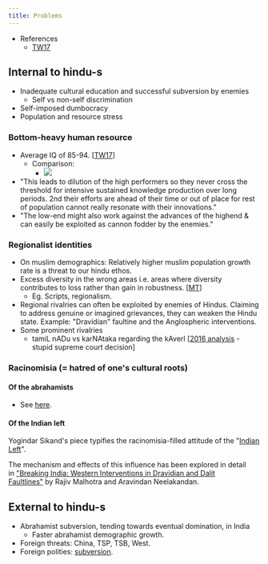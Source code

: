 ```yaml
---
title: Problems
---
```


- References
    - [TW17](https://twitter.com/blog_supplement/status/911092142046560256)

## Internal to hindu-s

- Inadequate cultural education and successful subversion by enemies
    - Self vs non-self discrimination
- Self-imposed dumbocracy
- Population and resource stress

### Bottom-heavy human resource
- Average IQ of 85-94. \[[TW17](https://twitter.com/blog_supplement/status/916514822430355457)\]
    - Comparison:
        - [![](https://i.imgur.com/iyN032v.jpg)](https://i.imgur.com/iyN032v.jpg)
- "This leads to dilution of the high performers so they never cross the threshold for intensive sustained knowledge production over long periods. 2nd their efforts are ahead of their time or out of place for rest of population cannot really resonate with their innovations."
- "The low-end might also work against the advances of the highend & can easily be exploited as cannon fodder by the enemies."

### Regionalist identities
- On muslim demographics: Relatively higher muslim population growth rate is a threat to our hindu ethos.  
- Excess diversity in the wrong areas i.e. areas where diversity contributes to loss rather than gain in robustness. \[[MT](https://manasataramgini.wordpress.com/2017/05/16/some-biological-analogies-for-certain-sociopolitical-issues/)\]
    - Eg. Scripts, regionalism.
- Regional rivalries can often be exploited by enemies of Hindus. Claiming to address genuine or imagined grievances, they can weaken the Hindu state. Example: "Dravidian" faultine and the Anglospheric interventions.
- Some prominent rivalries
    - tamiL nADu vs karNAtaka regarding the kAverI \[[2016 analysis](https://twitter.com/ainvvy/status/775687445719298048) \- stupid supreme court decision\]

### Racinomisia (= hatred of one's cultural roots)

#### Of the abrahamists

- See [here](../../../rivals/abe-disease/islam/intro/).

#### Of the Indian left

Yogindar Sikand's piece typifies the racinomisia-filled attitude of the "[Indian Left](http://www.countercurrents.org/sikand190412.htm)".

The mechanism and effects of this influence has been explored in detail in ["Breaking India: Western Interventions in Dravidian and Dalit Faultlines"](http://www.breakingindia.com/) by Rajiv Malhotra and Aravindan Neelakandan.

## External to hindu-s
- Abrahamist subversion, tending towards eventual domination, in India
    - Faster abrahamist demographic growth.
- Foreign threats: China, TSP, TSB, West.
- Foreign polities: [subversion](../subversion/).


